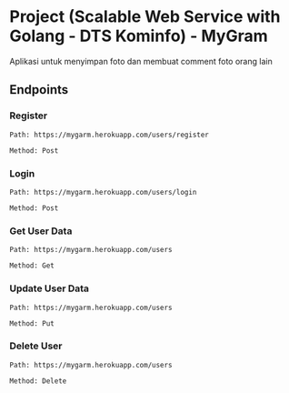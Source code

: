 # Project (Scalable Web Service with Golang - DTS Kominfo) - MyGram
Aplikasi untuk menyimpan foto dan membuat comment foto orang lain

## Endpoints
### Register
```
Path: https://mygarm.herokuapp.com/users/register

Method: Post
```
### Login
```
Path: https://mygarm.herokuapp.com/users/login

Method: Post   
```
### Get User Data
```
Path: https://mygarm.herokuapp.com/users

Method: Get
```
### Update User Data
```
Path: https://mygarm.herokuapp.com/users

Method: Put
```
### Delete User
```
Path: https://mygarm.herokuapp.com/users

Method: Delete
```


